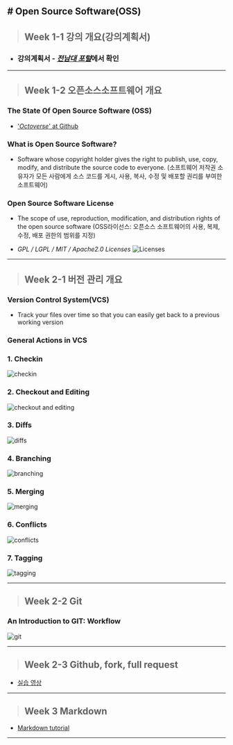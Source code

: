 
**# Open Source Software(OSS)**
-------
> ##  Week 1-1 강의 개요(강의계획서)

- ### **강의계획서 - [_전남대 포털_](https://portal.jnu.co.kr)에서 확인**

-------

> ## Week 1-2 오픈소스소프트웨어 개요
 ### **The State Of Open Source Software (OSS)**
  * ['_Octoverse_' at Github](https://octoverse.github.com)

### **What is Open Source Software?**
* Software whose copyright holder gives the right to publish, use, copy, modify, and distribute the source code to everyone.
(소프트웨어 저작권 소유자가 모든 사람에게 소스 코드를 게시, 사용, 복사, 수정 및 배포할 권리를 부여한 소프트웨어)

 ### **Open Source Software License**
  * The scope of use, reproduction, modification, and distribution rights of the open source software
  (OSS라이선스: 오픈소스 소프트웨어의 사용, 복제, 수정, 배포 권한의 범위를 지정)

  
  * _GPL / LGPL / MIT / Apache2.0 Licenses_
![Licenses](https://i.ibb.co/9gqtSyk/Kakao-Talk-20220924-231200821.jpg)

-------

> ## Week 2-1 버전 관리 개요
### **Version Control System(VCS)**
  * Track your files over time so that you can easily get back to a previous working version

### **General Actions in VCS**
### **1. Checkin**
![checkin](https://i.ibb.co/jWmDXs4/Kakao-Talk-20220924-231200821-01.jpg)
### **2. Checkout and Editing**
![checkout and editing](https://i.ibb.co/w09ydBv/Kakao-Talk-20220924-231200821-02.jpg)
### **3. Diffs**
![diffs](https://i.ibb.co/X7pBgjp/Kakao-Talk-20220924-231200821-03.jpg)
### **4. Branching**
![branching](https://i.ibb.co/w4W0nKr/Kakao-Talk-20220924-231200821-04.jpg)
### **5. Merging**
![merging](https://i.ibb.co/RS2XTXn/Kakao-Talk-20220924-231200821-05.jpg)
### **6. Conflicts**
![conflicts](https://i.ibb.co/4Phj09x/Kakao-Talk-20220924-231200821-06.jpg)
### **7. Tagging**
![tagging](https://i.ibb.co/gJP5Jyg/Kakao-Talk-20220924-231200821-07.jpg)


-------
> ## Week 2-2 Git
### **An Introduction to GIT: Workflow**
![git](https://i.ibb.co/SXtr63J/Kakao-Talk-20220924-231200821-08.jpg)

-------

> ## Week 2-3 Github, fork, full request
* [실습 영상](https://youtu.be/oRazSAenlfs)

-------

> ## Week 3 Markdown
* [Markdown tutorial](https://markdowntutorial.com) 

-------
